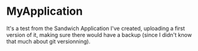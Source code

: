 # MyApplication

It's a test from the Sandwich Application I've created, uploading a first version of it, making sure there would have a backup (since I didn't know that much about git versionning).
